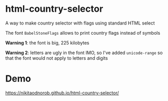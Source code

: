 # html-country-selector
A way to make country selector with flags using standard HTML select

The font `BabelStoneFlags` allows to print country flags instead of symbols

**Warning 1**: the font is big, 225 kilobytes

**Warning 2**: letters are ugly in the font IMO, so I've added `unicode-range` so that the font would not apply to letters and digits

# Demo
https://nikitaodnorob.github.io/html-country-selector/
